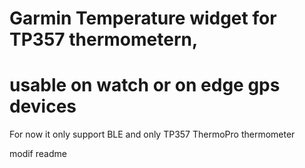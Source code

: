 # Garmin Temperature widget for TP357 thermometern,
# usable on watch or on edge gps devices

For now it only support BLE and only TP357 ThermoPro thermometer

modif readme

